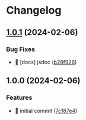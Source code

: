 # Changelog

## [1.0.1](https://github.com/TeXmeijin/ui-npm-package-template/compare/v1.0.0...v1.0.1) (2024-02-06)


### Bug Fixes

* 🐛 [docs] jsdoc ([b28f926](https://github.com/TeXmeijin/ui-npm-package-template/commit/b28f9264f7dd0272fc551b8e77fa2cd524ba0187))

## 1.0.0 (2024-02-06)


### Features

* 🎸 initial commit ([7c187e4](https://github.com/TeXmeijin/ui-npm-package-template/commit/7c187e4911f2e52b8fb3696cb7cb8e1fb79bdca9))
